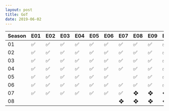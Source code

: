 ```yaml
---
layout: post
title: GoT
date: 2019-06-02
---
```


| Season  | E01 | E02 | E03 | E04 | E05 | E06 | E07 | E08 | E09 | E10 |
|-------|--------|---------|---------|---------|---------|---------|---------|---------|---------|---------|
| 01 |&#9989;|&#9989;|&#9989;|&#9989;|&#9989;|&#9989;|&#9989;|&#9989;|&#9989;|&#9989;|
| 02 |&#9989;|&#9989;|&#9989;|&#9989;|&#9989;|&#9989;|&#9989;|&#9989;|&#9989;|&#9989;|
| 03 |&#9989;|&#9989;|&#9989;|&#9989;|&#9989;|&#9989;|&#9989;|&#9989;|&#9989;|&#9989;|
| 04 |&#9989;|&#9989;|&#9989;|&#9989;|&#9989;|&#9989;|&#9989;|&#9989;|&#9989;|&#9989;|
| 05 |&#9989;|&#9989;|&#9989;|&#9989;|&#9989;|&#9989;||&#9989;|&#9989;|&#9989;|
| 06 |&#9989;|&#9989;|&#9989;|&#9989;|&#9989;|&#9989;|&#9989;|&#9989;|&#9989;|&#9989;|
| 07 |&#9989;|&#9989;|&#9989;|&#9989;|&#9989;|&#9989;|&#9989;|&#10070;|&#10070;|&#10070;|
| 08 |||||||&#10070;|&#10070;|&#10070;|&#10070;|